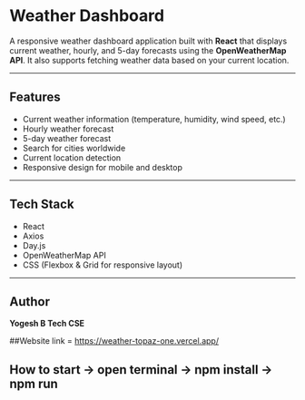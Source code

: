 # Weather Dashboard

A responsive weather dashboard application built with **React** that displays current weather, hourly, and 5-day forecasts using the **OpenWeatherMap API**. It also supports fetching weather data based on your current location.

---

## Features

- Current weather information (temperature, humidity, wind speed, etc.)
- Hourly weather forecast
- 5-day weather forecast
- Search for cities worldwide
- Current location detection
- Responsive design for mobile and desktop

---

## Tech Stack

- React
- Axios
- Day.js
- OpenWeatherMap API
- CSS (Flexbox & Grid for responsive layout)

---

## Author

**Yogesh B Tech CSE**

##Website link = https://weather-topaz-one.vercel.app/


## How to start -> open terminal -> npm install -> npm run 
